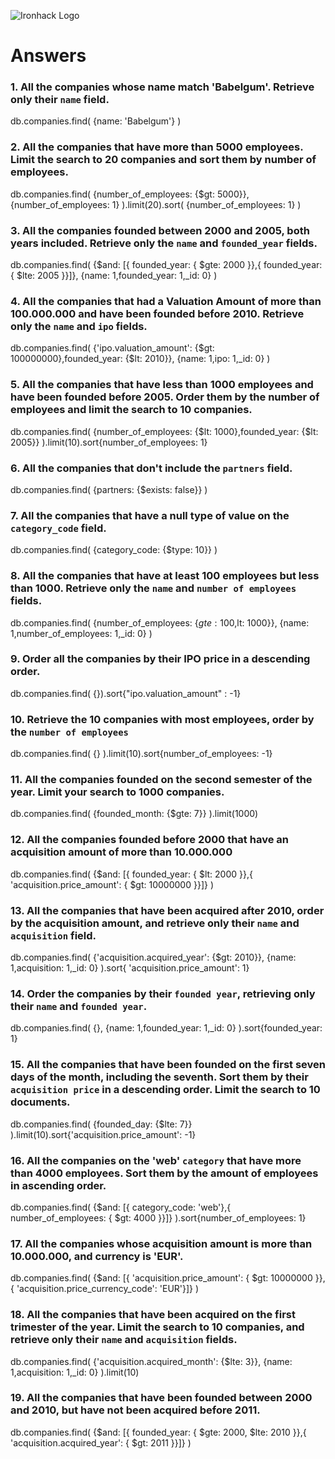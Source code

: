 ![Ironhack Logo](https://i.imgur.com/1QgrNNw.png)

# Answers

### 1. All the companies whose name match 'Babelgum'. Retrieve only their `name` field.

db.companies.find(
{name: 'Babelgum'}
)

### 2. All the companies that have more than 5000 employees. Limit the search to 20 companies and sort them by **number of employees**.

db.companies.find(
{number_of_employees: {$gt: 5000}}, {number_of_employees: 1}
).limit(20).sort( {number_of_employees: 1} )

### 3. All the companies founded between 2000 and 2005, both years included. Retrieve only the `name` and `founded_year` fields.

db.companies.find(
{$and: [{ founded_year: { $gte: 2000 }},{ founded_year: { $lte: 2005 }}]},
{name: 1,founded_year: 1,\_id: 0}
)

### 4. All the companies that had a Valuation Amount of more than 100.000.000 and have been founded before 2010. Retrieve only the `name` and `ipo` fields.

db.companies.find(
{'ipo.valuation_amount': {$gt: 100000000},founded_year: {$lt: 2010}},
{name: 1,ipo: 1,\_id: 0}
)

### 5. All the companies that have less than 1000 employees and have been founded before 2005. Order them by the number of employees and limit the search to 10 companies.

db.companies.find(
{number_of_employees: {$lt: 1000},founded_year: {$lt: 2005}}
).limit(10).sort{number_of_employees: 1}

### 6. All the companies that don't include the `partners` field.

db.companies.find(
{partners: {$exists: false}}
)

### 7. All the companies that have a null type of value on the `category_code` field.

db.companies.find(
{category_code: {$type: 10}}
)

### 8. All the companies that have at least 100 employees but less than 1000. Retrieve only the `name` and `number of employees` fields.

db.companies.find(
{number_of_employees: {$gte: 100,$lt: 1000}},
{name: 1,number_of_employees: 1,\_id: 0}
)

### 9. Order all the companies by their IPO price in a descending order.

db.companies.find(
{}).sort{"ipo.valuation_amount" : -1}

### 10. Retrieve the 10 companies with most employees, order by the `number of employees`

db.companies.find(
{}
).limit(10).sort{number_of_employees: -1}

### 11. All the companies founded on the second semester of the year. Limit your search to 1000 companies.

db.companies.find(
{founded_month: {$gte: 7}}
).limit(1000)

### 12. All the companies founded before 2000 that have an acquisition amount of more than 10.000.000

db.companies.find(
{$and: [{ founded_year: { $lt: 2000 }},{ 'acquisition.price_amount': { $gt: 10000000 }}]}
)

### 13. All the companies that have been acquired after 2010, order by the acquisition amount, and retrieve only their `name` and `acquisition` field.

db.companies.find(
{'acquisition.acquired_year': {$gt: 2010}},
{name: 1,acquisition: 1,\_id: 0}
).sort{ 'acquisition.price_amount': 1}

### 14. Order the companies by their `founded year`, retrieving only their `name` and `founded year`.

db.companies.find(
{},
{name: 1,founded_year: 1,\_id: 0}
).sort{founded_year: 1}

### 15. All the companies that have been founded on the first seven days of the month, including the seventh. Sort them by their `acquisition price` in a descending order. Limit the search to 10 documents.

db.companies.find(
{founded_day: {$lte: 7}}
).limit(10).sort{'acquisition.price_amount': -1}

### 16. All the companies on the 'web' `category` that have more than 4000 employees. Sort them by the amount of employees in ascending order.

db.companies.find(
{$and: [{ category_code: 'web'},{ number_of_employees: { $gt: 4000 }}]}
).sort{number_of_employees: 1}

### 17. All the companies whose acquisition amount is more than 10.000.000, and currency is 'EUR'.

db.companies.find(
{$and: [{ 'acquisition.price_amount': { $gt: 10000000 }},{ 'acquisition.price_currency_code': 'EUR'}]}
)

### 18. All the companies that have been acquired on the first trimester of the year. Limit the search to 10 companies, and retrieve only their `name` and `acquisition` fields.

db.companies.find(
  {'acquisition.acquired_month': {$lte: 3}},
  {name: 1,acquisition: 1,_id: 0}
).limit(10)


### 19. All the companies that have been founded between 2000 and 2010, but have not been acquired before 2011.

db.companies.find(
{$and: [{ founded_year: { $gte: 2000, $lte: 2010 }},{ 'acquisition.acquired_year': { $gt: 2011 }}]}
)
